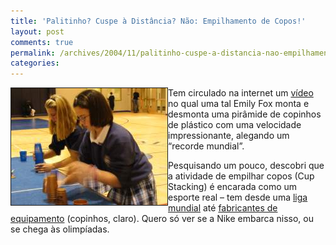```yaml
---
title: 'Palitinho? Cuspe à Distância? Não: Empilhamento de Copos!'
layout: post
comments: true
permalink: /archives/2004/11/palitinho-cuspe-a-distancia-nao-empilhamento-de-copos.html/
categories:
---
```

<img src="/img/blig/copos.jpg" border="1" align="left" alt="praticantes de Cup Stacking">Tem circulado na internet um [vídeo][1] no qual uma tal Emily Fox monta e desmonta uma pirâmide de copinhos de plástico com uma velocidade impressionante, alegando um &#8220;recorde mundial&#8221;.

Pesquisando um pouco, descobri que a atividade de empilhar copos (Cup Stacking) é encarada como um esporte real &#8211; tem desde uma <a href="http://www.thewssa.com/" >liga mundial</a> até <a href="http://www.speedstacks.com" >fabricantes de equipamento</a> (copinhos, claro). Quero só ver se a Nike embarca nisso, ou se chega às olimpíadas.

 [1]: http://www.youtube.com/watch?v=lY6fyRAGH78
